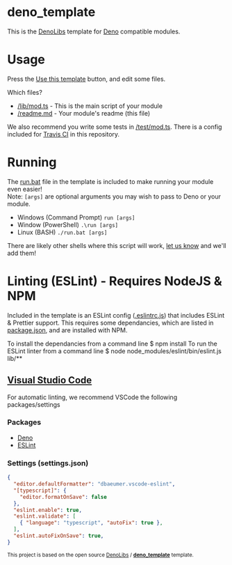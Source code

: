 # deno_template

This is the [DenoLibs](https://github.com/denolibs) template for [Deno](https://deno.land/) compatible modules.

# Usage

Press the [Use this template](https://github.com/denolibs/deno_template/generate) button, and edit some files.

Which files?
* [/lib/mod.ts](https://github.com/denolibs/deno_template/blob/master/lib/mod.ts) - This is the main script of your module
* [/readme.md](https://github.com/denolibs/deno_template/blob/master/lib/READNE.md) - Your module's readme (this file)

We also recommend you write some tests in [/test/mod.ts](https://github.com/denolibs/deno_template/blob/master/test/mod.ts). There is a config included for [Travis CI](https://travis-ci.org) in this repository.


# Running

The [run.bat](https://github.com/denolibs/deno_template/blob/master/run.bat) file in the template is included to make running your module even easier!<br>
Note: `[args]` are optional arguments you may wish to pass to Deno or your module.

* Windows (Command Prompt)
    ```run [args]```
* Window (PowerShell)
    ```.\run [args]```
* Linux (BASH)
    ```./run.bat [args]```
    
There are likely other shells where this script will work, [let us know](https://github.com/denolibs/deno_template/issues) and we'll add them!

# Linting (ESLint) - Requires NodeJS & NPM

Included in the template is an ESLint config ([.eslintrc.js](https://github.com/denolibs/deno_template/blob/master/.eslintrc.js)) that includes ESLint & Prettier support.
This requires some dependancies, which are listed in [package.json](https://github.com/denolibs/deno_template/blob/master/.eslintrc.js), and are installed with NPM.

To install the dependancies from a command line
    $ npm install
To run the ESLint linter from a command line
    $ node node_modules/eslint/bin/eslint.js lib/**
    
## [Visual Studio Code](https://code.visualstudio.com/)

For automatic linting, we recommend VSCode the following packages/settings

### Packages

* [Deno](https://marketplace.visualstudio.com/items?itemName=justjavac.vscode-deno)
* [ESLint](https://marketplace.visualstudio.com/items?itemName=dbaeumer.vscode-eslint)

### Settings (settings.json)

```json
{
  "editor.defaultFormatter": "dbaeumer.vscode-eslint",
  "[typescript]": {
    "editor.formatOnSave": false
  },
  "eslint.enable": true,
  "eslint.validate": [
    { "language": "typescript", "autoFix": true },
  ],
  "eslint.autoFixOnSave": true,
}
```

[//]: # (NOTE: We'd love you to leave the following in to show support for this project, but we won't make you!)
[//]: # (NOTE: We'd love you to leave the following in to show support for this project, but we won't make you!)
[//]: # (NOTE: We'd love you to leave the following in to show support for this project, but we won't make you!)
<sup>This project is based on the open source [DenoLibs](https://github.com/denolibs) / **[deno_template](https://github.com/denolibs/deno_template)** template.</sup>
